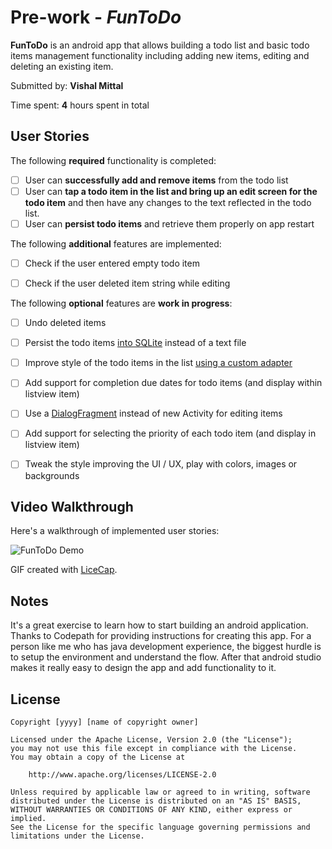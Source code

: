# Pre-work - *FunToDo*

**FunToDo** is an android app that allows building a todo list and basic todo items management functionality including adding new items, editing and deleting an existing item.

Submitted by: **Vishal Mittal**

Time spent: **4** hours spent in total

## User Stories

The following **required** functionality is completed:

* [ ] User can **successfully add and remove items** from the todo list
* [ ] User can **tap a todo item in the list and bring up an edit screen for the todo item** and then have any changes to the text reflected in the todo list.
* [ ] User can **persist todo items** and retrieve them properly on app restart

The following **additional** features are implemented:

* [ ] Check if the user entered empty todo item
* [ ] Check if the user deleted item string while editing


The following **optional** features are **work in progress**:

* [ ] Undo deleted items
* [ ] Persist the todo items [into SQLite](http://guides.codepath.com/android/Persisting-Data-to-the-Device#sqlite) instead of a text file
* [ ] Improve style of the todo items in the list [using a custom adapter](http://guides.codepath.com/android/Using-an-ArrayAdapter-with-ListView)
* [ ] Add support for completion due dates for todo items (and display within listview item)
* [ ] Use a [DialogFragment](http://guides.codepath.com/android/Using-DialogFragment) instead of new Activity for editing items
* [ ] Add support for selecting the priority of each todo item (and display in listview item)
* [ ] Tweak the style improving the UI / UX, play with colors, images or backgrounds


## Video Walkthrough 

Here's a walkthrough of implemented user stories:

<img src='http://i.imgur.com/HnUH8aW.gif?1' title='FunToDo Demo' width='' alt='FunToDo Demo' />

GIF created with [LiceCap](http://www.cockos.com/licecap/).

## Notes

It's a great exercise to learn how to start building an android application. Thanks to Codepath for providing instructions for creating this app.
For a person like me who has java development experience, the biggest hurdle is to setup the environment and understand the flow. After that android studio makes it really easy to design the app and add functionality to it. 

## License

    Copyright [yyyy] [name of copyright owner]

    Licensed under the Apache License, Version 2.0 (the "License");
    you may not use this file except in compliance with the License.
    You may obtain a copy of the License at

        http://www.apache.org/licenses/LICENSE-2.0

    Unless required by applicable law or agreed to in writing, software
    distributed under the License is distributed on an "AS IS" BASIS,
    WITHOUT WARRANTIES OR CONDITIONS OF ANY KIND, either express or implied.
    See the License for the specific language governing permissions and
    limitations under the License.
